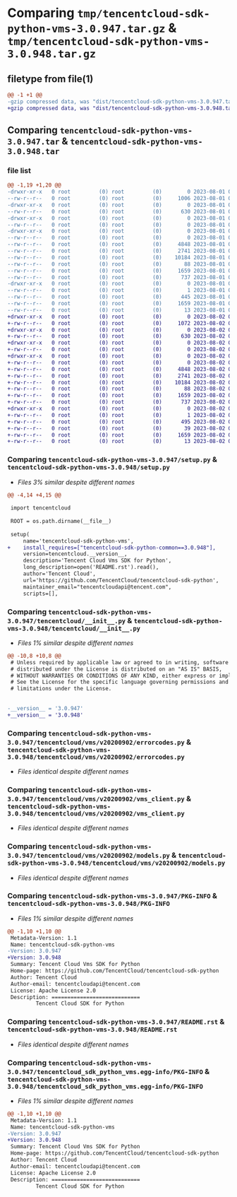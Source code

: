 # Comparing `tmp/tencentcloud-sdk-python-vms-3.0.947.tar.gz` & `tmp/tencentcloud-sdk-python-vms-3.0.948.tar.gz`

## filetype from file(1)

```diff
@@ -1 +1 @@
-gzip compressed data, was "dist/tencentcloud-sdk-python-vms-3.0.947.tar", last modified: Tue Aug  1 00:59:46 2023, max compression
+gzip compressed data, was "dist/tencentcloud-sdk-python-vms-3.0.948.tar", last modified: Wed Aug  2 00:41:13 2023, max compression
```

## Comparing `tencentcloud-sdk-python-vms-3.0.947.tar` & `tencentcloud-sdk-python-vms-3.0.948.tar`

### file list

```diff
@@ -1,19 +1,20 @@
-drwxr-xr-x   0 root         (0) root         (0)        0 2023-08-01 00:59:46.000000 tencentcloud-sdk-python-vms-3.0.947/
--rw-r--r--   0 root         (0) root         (0)     1006 2023-08-01 00:59:46.000000 tencentcloud-sdk-python-vms-3.0.947/setup.py
-drwxr-xr-x   0 root         (0) root         (0)        0 2023-08-01 00:59:46.000000 tencentcloud-sdk-python-vms-3.0.947/tencentcloud/
--rw-r--r--   0 root         (0) root         (0)      630 2023-08-01 00:59:46.000000 tencentcloud-sdk-python-vms-3.0.947/tencentcloud/__init__.py
-drwxr-xr-x   0 root         (0) root         (0)        0 2023-08-01 00:59:46.000000 tencentcloud-sdk-python-vms-3.0.947/tencentcloud/vms/
--rw-r--r--   0 root         (0) root         (0)        0 2023-08-01 00:59:46.000000 tencentcloud-sdk-python-vms-3.0.947/tencentcloud/vms/__init__.py
-drwxr-xr-x   0 root         (0) root         (0)        0 2023-08-01 00:59:46.000000 tencentcloud-sdk-python-vms-3.0.947/tencentcloud/vms/v20200902/
--rw-r--r--   0 root         (0) root         (0)        0 2023-08-01 00:59:46.000000 tencentcloud-sdk-python-vms-3.0.947/tencentcloud/vms/v20200902/__init__.py
--rw-r--r--   0 root         (0) root         (0)     4848 2023-08-01 00:59:46.000000 tencentcloud-sdk-python-vms-3.0.947/tencentcloud/vms/v20200902/errorcodes.py
--rw-r--r--   0 root         (0) root         (0)     2741 2023-08-01 00:59:46.000000 tencentcloud-sdk-python-vms-3.0.947/tencentcloud/vms/v20200902/vms_client.py
--rw-r--r--   0 root         (0) root         (0)    10184 2023-08-01 00:59:46.000000 tencentcloud-sdk-python-vms-3.0.947/tencentcloud/vms/v20200902/models.py
--rw-r--r--   0 root         (0) root         (0)       88 2023-08-01 00:59:46.000000 tencentcloud-sdk-python-vms-3.0.947/setup.cfg
--rw-r--r--   0 root         (0) root         (0)     1659 2023-08-01 00:59:46.000000 tencentcloud-sdk-python-vms-3.0.947/PKG-INFO
--rw-r--r--   0 root         (0) root         (0)      737 2023-08-01 00:59:46.000000 tencentcloud-sdk-python-vms-3.0.947/README.rst
-drwxr-xr-x   0 root         (0) root         (0)        0 2023-08-01 00:59:46.000000 tencentcloud-sdk-python-vms-3.0.947/tencentcloud_sdk_python_vms.egg-info/
--rw-r--r--   0 root         (0) root         (0)        1 2023-08-01 00:59:46.000000 tencentcloud-sdk-python-vms-3.0.947/tencentcloud_sdk_python_vms.egg-info/dependency_links.txt
--rw-r--r--   0 root         (0) root         (0)      445 2023-08-01 00:59:46.000000 tencentcloud-sdk-python-vms-3.0.947/tencentcloud_sdk_python_vms.egg-info/SOURCES.txt
--rw-r--r--   0 root         (0) root         (0)     1659 2023-08-01 00:59:46.000000 tencentcloud-sdk-python-vms-3.0.947/tencentcloud_sdk_python_vms.egg-info/PKG-INFO
--rw-r--r--   0 root         (0) root         (0)       13 2023-08-01 00:59:46.000000 tencentcloud-sdk-python-vms-3.0.947/tencentcloud_sdk_python_vms.egg-info/top_level.txt
+drwxr-xr-x   0 root         (0) root         (0)        0 2023-08-02 00:41:13.000000 tencentcloud-sdk-python-vms-3.0.948/
+-rw-r--r--   0 root         (0) root         (0)     1072 2023-08-02 00:41:13.000000 tencentcloud-sdk-python-vms-3.0.948/setup.py
+drwxr-xr-x   0 root         (0) root         (0)        0 2023-08-02 00:41:13.000000 tencentcloud-sdk-python-vms-3.0.948/tencentcloud/
+-rw-r--r--   0 root         (0) root         (0)      630 2023-08-02 00:41:13.000000 tencentcloud-sdk-python-vms-3.0.948/tencentcloud/__init__.py
+drwxr-xr-x   0 root         (0) root         (0)        0 2023-08-02 00:41:13.000000 tencentcloud-sdk-python-vms-3.0.948/tencentcloud/vms/
+-rw-r--r--   0 root         (0) root         (0)        0 2023-08-02 00:41:13.000000 tencentcloud-sdk-python-vms-3.0.948/tencentcloud/vms/__init__.py
+drwxr-xr-x   0 root         (0) root         (0)        0 2023-08-02 00:41:13.000000 tencentcloud-sdk-python-vms-3.0.948/tencentcloud/vms/v20200902/
+-rw-r--r--   0 root         (0) root         (0)        0 2023-08-02 00:41:13.000000 tencentcloud-sdk-python-vms-3.0.948/tencentcloud/vms/v20200902/__init__.py
+-rw-r--r--   0 root         (0) root         (0)     4848 2023-08-02 00:41:13.000000 tencentcloud-sdk-python-vms-3.0.948/tencentcloud/vms/v20200902/errorcodes.py
+-rw-r--r--   0 root         (0) root         (0)     2741 2023-08-02 00:41:13.000000 tencentcloud-sdk-python-vms-3.0.948/tencentcloud/vms/v20200902/vms_client.py
+-rw-r--r--   0 root         (0) root         (0)    10184 2023-08-02 00:41:13.000000 tencentcloud-sdk-python-vms-3.0.948/tencentcloud/vms/v20200902/models.py
+-rw-r--r--   0 root         (0) root         (0)       88 2023-08-02 00:41:13.000000 tencentcloud-sdk-python-vms-3.0.948/setup.cfg
+-rw-r--r--   0 root         (0) root         (0)     1659 2023-08-02 00:41:13.000000 tencentcloud-sdk-python-vms-3.0.948/PKG-INFO
+-rw-r--r--   0 root         (0) root         (0)      737 2023-08-02 00:41:13.000000 tencentcloud-sdk-python-vms-3.0.948/README.rst
+drwxr-xr-x   0 root         (0) root         (0)        0 2023-08-02 00:41:13.000000 tencentcloud-sdk-python-vms-3.0.948/tencentcloud_sdk_python_vms.egg-info/
+-rw-r--r--   0 root         (0) root         (0)        1 2023-08-02 00:41:13.000000 tencentcloud-sdk-python-vms-3.0.948/tencentcloud_sdk_python_vms.egg-info/dependency_links.txt
+-rw-r--r--   0 root         (0) root         (0)      495 2023-08-02 00:41:13.000000 tencentcloud-sdk-python-vms-3.0.948/tencentcloud_sdk_python_vms.egg-info/SOURCES.txt
+-rw-r--r--   0 root         (0) root         (0)       39 2023-08-02 00:41:13.000000 tencentcloud-sdk-python-vms-3.0.948/tencentcloud_sdk_python_vms.egg-info/requires.txt
+-rw-r--r--   0 root         (0) root         (0)     1659 2023-08-02 00:41:13.000000 tencentcloud-sdk-python-vms-3.0.948/tencentcloud_sdk_python_vms.egg-info/PKG-INFO
+-rw-r--r--   0 root         (0) root         (0)       13 2023-08-02 00:41:13.000000 tencentcloud-sdk-python-vms-3.0.948/tencentcloud_sdk_python_vms.egg-info/top_level.txt
```

### Comparing `tencentcloud-sdk-python-vms-3.0.947/setup.py` & `tencentcloud-sdk-python-vms-3.0.948/setup.py`

 * *Files 3% similar despite different names*

```diff
@@ -4,14 +4,15 @@
 
 import tencentcloud
 
 ROOT = os.path.dirname(__file__)
 
 setup(
     name='tencentcloud-sdk-python-vms',
+    install_requires=["tencentcloud-sdk-python-common==3.0.948"],
     version=tencentcloud.__version__,
     description='Tencent Cloud Vms SDK for Python',
     long_description=open('README.rst').read(),
     author='Tencent Cloud',
     url='https://github.com/TencentCloud/tencentcloud-sdk-python',
     maintainer_email="tencentcloudapi@tencent.com",
     scripts=[],
```

### Comparing `tencentcloud-sdk-python-vms-3.0.947/tencentcloud/__init__.py` & `tencentcloud-sdk-python-vms-3.0.948/tencentcloud/__init__.py`

 * *Files 1% similar despite different names*

```diff
@@ -10,8 +10,8 @@
 # Unless required by applicable law or agreed to in writing, software
 # distributed under the License is distributed on an "AS IS" BASIS,
 # WITHOUT WARRANTIES OR CONDITIONS OF ANY KIND, either express or implied.
 # See the License for the specific language governing permissions and
 # limitations under the License.
 
 
-__version__ = '3.0.947'
+__version__ = '3.0.948'
```

### Comparing `tencentcloud-sdk-python-vms-3.0.947/tencentcloud/vms/v20200902/errorcodes.py` & `tencentcloud-sdk-python-vms-3.0.948/tencentcloud/vms/v20200902/errorcodes.py`

 * *Files identical despite different names*

### Comparing `tencentcloud-sdk-python-vms-3.0.947/tencentcloud/vms/v20200902/vms_client.py` & `tencentcloud-sdk-python-vms-3.0.948/tencentcloud/vms/v20200902/vms_client.py`

 * *Files identical despite different names*

### Comparing `tencentcloud-sdk-python-vms-3.0.947/tencentcloud/vms/v20200902/models.py` & `tencentcloud-sdk-python-vms-3.0.948/tencentcloud/vms/v20200902/models.py`

 * *Files identical despite different names*

### Comparing `tencentcloud-sdk-python-vms-3.0.947/PKG-INFO` & `tencentcloud-sdk-python-vms-3.0.948/PKG-INFO`

 * *Files 1% similar despite different names*

```diff
@@ -1,10 +1,10 @@
 Metadata-Version: 1.1
 Name: tencentcloud-sdk-python-vms
-Version: 3.0.947
+Version: 3.0.948
 Summary: Tencent Cloud Vms SDK for Python
 Home-page: https://github.com/TencentCloud/tencentcloud-sdk-python
 Author: Tencent Cloud
 Author-email: tencentcloudapi@tencent.com
 License: Apache License 2.0
 Description: ============================
         Tencent Cloud SDK for Python
```

### Comparing `tencentcloud-sdk-python-vms-3.0.947/README.rst` & `tencentcloud-sdk-python-vms-3.0.948/README.rst`

 * *Files identical despite different names*

### Comparing `tencentcloud-sdk-python-vms-3.0.947/tencentcloud_sdk_python_vms.egg-info/PKG-INFO` & `tencentcloud-sdk-python-vms-3.0.948/tencentcloud_sdk_python_vms.egg-info/PKG-INFO`

 * *Files 1% similar despite different names*

```diff
@@ -1,10 +1,10 @@
 Metadata-Version: 1.1
 Name: tencentcloud-sdk-python-vms
-Version: 3.0.947
+Version: 3.0.948
 Summary: Tencent Cloud Vms SDK for Python
 Home-page: https://github.com/TencentCloud/tencentcloud-sdk-python
 Author: Tencent Cloud
 Author-email: tencentcloudapi@tencent.com
 License: Apache License 2.0
 Description: ============================
         Tencent Cloud SDK for Python
```

